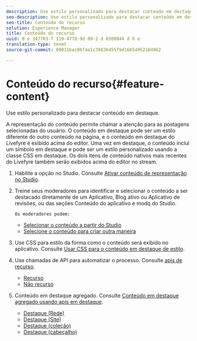 ```yaml
---
description: Use estilo personalizado para destacar conteúdo em destaque.
seo-description: Use estilo personalizado para destacar conteúdo em destaque.
seo-title: Conteúdo do recurso
solution: Experience Manager
title: Conteúdo do recurso
uuid: 0 e 347703-f 119-4778-9d 09-2 d 6500844 d 6 e
translation-type: tm+mt
source-git-commit: 09011bac06f4a1c39836455f9d16654952184962

---
```



# Conteúdo do recurso{#feature-content}

Use estilo personalizado para destacar conteúdo em destaque.

A representação do conteúdo permite chamar a atenção para as postagens selecionadas do usuário. O conteúdo em destaque pode ser um estilo diferente do outro conteúdo na página, e o conteúdo em destaque do Livefyre é exibido acima do editor. Uma vez em destaque, o conteúdo inclui um símbolo em destaque e pode ser um estilo personalizado usando a classe CSS em destaque. Os dois itens de conteúdo nativos mais recentes do Livefyre também serão exibidos acima do editor no stream.

1. Habilite a opção no Studio. Consulte [Ativar conteúdo de representação no Studio](/help/using/c-features-livefyre/c-content-collection-tags/t-enable-featuring-content-in-studio.md#t_enable_featuring_content_in_studio).
1. Treine seus moderadores para identificar e selecionar o conteúdo a ser destacado diretamente de um Aplicativo, Blog ativo ou Aplicativo de revisões, ou das seções Conteúdo do aplicativo e modq do Studio.

       Os moderadores podem:
   
   * [Selecionar o conteúdo a partir do Studio](/help/using/c-features-livefyre/c-content-collection-tags/t-select-content-to-feature-from-studio.md#select_content_to_feature_from_studio)
   * [Selecione o conteúdo para criar outra maneira](/help/using/c-features-livefyre/c-content-collection-tags/t-select-content-to-feature.md#t_select_content_to_feature)

1. Use CSS para estilo da forma como o conteúdo será exibido no aplicativo. Consulte [Usar CSS para o conteúdo em destaque de estilo](/help/implementation/c-app-customizations/c-use-css-to-style-featured-content.md).
1. Use chamadas de API para automatizar o processo. Consulte [apis de recurso](/help/implementation/c-app-customizations/c-feature-apis.md).

   * [Recurso](#c_feature_apis/section_jpw_nqw_xz)
   * [Não recurso](#c_feature_apis/section_knh_mqw_xz)

1. Conteúdo em destaque agregado. Consulte [Conteúdo em destaque agregado usando apis em destaque](/help/implementation/c-app-customizations/c-aggregated-featured-content-using-the-featured-apis.md).

   * [Destaque (Rede)](/help/implementation/c-app-customizations/c-aggregated-featured-content-using-the-featured-apis.md#section_cgm_1nw_xz)
   * [Destaque (Site)](/help/implementation/c-app-customizations/c-aggregated-featured-content-using-the-featured-apis.md#section_lq5_ymw_xz)
   * [Destaque (coleção)](/help/implementation/c-app-customizations/c-aggregated-featured-content-using-the-featured-apis.md#section_kgc_xmw_xz)
   * [Destaque (cabeçalho)](/help/implementation/c-app-customizations/c-aggregated-featured-content-using-the-featured-apis.md#section_n4b_lmw_xz)

